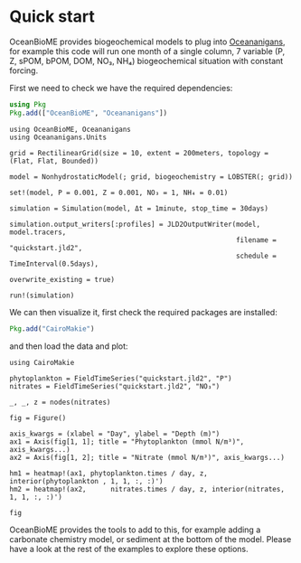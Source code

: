 # Quick start

OceanBioME provides biogeochemical models to plug into [Oceananigans](https://github.com/CliMA/Oceananigans.jl), for example this code will run one month of a single column, 7 variable (P, Z, sPOM, bPOM, DOM, NO₃, NH₄) biogeochemical situation with constant forcing.

First we need to check we have the required dependencies:
```julia
using Pkg
Pkg.add(["OceanBioME", "Oceananigans"])
```

```@example quickstart
using OceanBioME, Oceananigans
using Oceananigans.Units

grid = RectilinearGrid(size = 10, extent = 200meters, topology = (Flat, Flat, Bounded))

model = NonhydrostaticModel(; grid, biogeochemistry = LOBSTER(; grid))

set!(model, P = 0.001, Z = 0.001, NO₃ = 1, NH₄ = 0.01)

simulation = Simulation(model, Δt = 1minute, stop_time = 30days)

simulation.output_writers[:profiles] = JLD2OutputWriter(model, model.tracers,
                                                        filename = "quickstart.jld2",
                                                        schedule = TimeInterval(0.5days),
                                                        overwrite_existing = true)

run!(simulation)
```

We can then visualize it, first check the required packages are installed:

```julia
Pkg.add("CairoMakie")
```

and then load the data and plot:

```@example quickstart
using CairoMakie

phytoplankton = FieldTimeSeries("quickstart.jld2", "P")
nitrates = FieldTimeSeries("quickstart.jld2", "NO₃")

_, _, z = nodes(nitrates)

fig = Figure()

axis_kwargs = (xlabel = "Day", ylabel = "Depth (m)")
ax1 = Axis(fig[1, 1]; title = "Phytoplankton (mmol N/m³)", axis_kwargs...)
ax2 = Axis(fig[1, 2]; title = "Nitrate (mmol N/m³)", axis_kwargs...)

hm1 = heatmap!(ax1, phytoplankton.times / day, z, interior(phytoplankton , 1, 1, :, :)')
hm2 = heatmap!(ax2,      nitrates.times / day, z, interior(nitrates, 1, 1, :, :)')

fig
```

OceanBioME provides the tools to add to this, for example adding a carbonate chemistry model, or sediment at the bottom of the model. Please have a look at the rest of the examples to explore these options.
